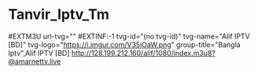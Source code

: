 # Tanvir_Iptv_Tm
#EXTM3U url-tvg="" #EXTINF:-1 tvg-id="(no tvg-id)" tvg-name="Alif IPTV [BD]" tvg-logo="https://i.imgur.com/V35jOaW.png" group-title="Bangla Iptv",Alif IPTV [BD] http://128.199.212.160/alif/1080/index.m3u8?@amarnettv.live
